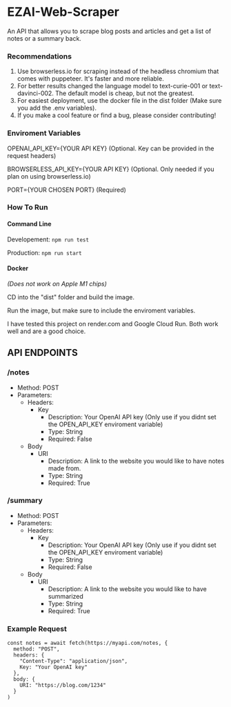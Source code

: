 # EZAI-Web-Scraper

An API that allows you to scrape blog posts and articles and get a list of notes or a summary back.

### Recommendations

1. Use browserless.io for scraping instead of the headless chromium that comes with puppeteer. It's faster and more reliable.
2. For better results changed the language model to text-curie-001 or text-davinci-002. The default model is cheap, but not the greatest.
3. For easiest deployment, use the docker file in the dist folder (Make sure you add the .env variables).
4. If you make a cool feature or find a bug, please consider contributing!

### Enviroment Variables

OPENAI_API_KEY={YOUR API KEY} (Optional. Key can be provided in the request headers)

BROWSERLESS_API_KEY={YOUR API KEY} (Optional. Only needed if you plan on using browserless.io)

PORT={YOUR CHOSEN PORT} (Required)

### How To Run

#### Command Line

Developement: `npm run test`

Production: `npm run start`

#### Docker

_(Does not work on Apple M1 chips)_

CD into the "dist" folder and build the image.

Run the image, but make sure to include the enviroment variables.

I have tested this project on render.com and Google Cloud Run. Both work well and are a good choice.

## API ENDPOINTS

### /notes

- Method: POST
- Parameters:
  - Headers:
    - Key
      - Description: Your OpenAI API key (Only use if you didnt set the OPEN_API_KEY enviroment variable)
      - Type: String
      - Required: False
  - Body
    - URI
      - Description: A link to the website you would like to have notes made from.
      - Type: String
      - Required: True

### /summary

- Method: POST
- Parameters:
  - Headers:
    - Key
      - Description: Your OpenAI API key (Only use if you didnt set the OPEN_API_KEY enviroment variable)
      - Type: String
      - Required: False
  - Body
    - URI
      - Description: A link to the website you would like to have summarized
      - Type: String
      - Required: True

### Example Request

```
const notes = await fetch(https://myapi.com/notes, {
  method: "POST",
  headers: {
    "Content-Type": "application/json",
    Key: "Your OpenAI key"
  },
  body: {
    URI: "https://blog.com/1234"
  }
)
```
